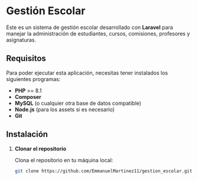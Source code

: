 # Gestión Escolar

Este es un sistema de gestión escolar desarrollado con **Laravel** para manejar la administración de estudiantes, cursos, comisiones, profesores y asignaturas.

## Requisitos

Para poder ejecutar esta aplicación, necesitas tener instalados los siguientes programas:

- **PHP** >= 8.1
- **Composer**
- **MySQL** (o cualquier otra base de datos compatible)
- **Node.js** (para los assets si es necesario)
- **Git**

## Instalación

1. **Clonar el repositorio**

   Clona el repositorio en tu máquina local:

   ```bash
   git clone https://github.com/EmmanuelMartinez11/gestion_escolar.git
